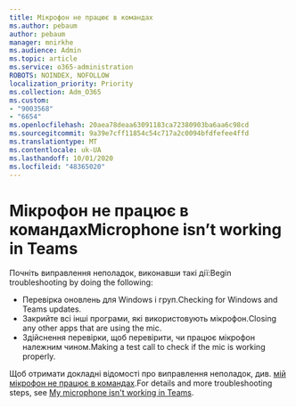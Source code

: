 ```yaml
---
title: Мікрофон не працює в командах
ms.author: pebaum
author: pebaum
manager: mnirkhe
ms.audience: Admin
ms.topic: article
ms.service: o365-administration
ROBOTS: NOINDEX, NOFOLLOW
localization_priority: Priority
ms.collection: Adm_O365
ms.custom:
- "9003568"
- "6654"
ms.openlocfilehash: 20aea78deaa63091183ca72380903ba6aa6c98cd
ms.sourcegitcommit: 9a39e7cff11854c54c717a2c0094bfdfefee4ffd
ms.translationtype: MT
ms.contentlocale: uk-UA
ms.lasthandoff: 10/01/2020
ms.locfileid: "48365020"
---
```

# <a name="microphone-isnt-working-in-teams"></a><span data-ttu-id="31fe1-102">Мікрофон не працює в командах</span><span class="sxs-lookup"><span data-stu-id="31fe1-102">Microphone isn’t working in Teams</span></span>

<span data-ttu-id="31fe1-103">Почніть виправлення неполадок, виконавши такі дії:</span><span class="sxs-lookup"><span data-stu-id="31fe1-103">Begin troubleshooting by doing the following:</span></span>

- <span data-ttu-id="31fe1-104">Перевірка оновлень для Windows і груп.</span><span class="sxs-lookup"><span data-stu-id="31fe1-104">Checking for Windows and Teams updates.</span></span>
- <span data-ttu-id="31fe1-105">Закрийте всі інші програми, які використовують мікрофон.</span><span class="sxs-lookup"><span data-stu-id="31fe1-105">Closing any other apps that are using the mic.</span></span>
- <span data-ttu-id="31fe1-106">Здійснення перевірки, щоб перевірити, чи працює мікрофон належним чином.</span><span class="sxs-lookup"><span data-stu-id="31fe1-106">Making a test call to check if the mic is working properly.</span></span>

<span data-ttu-id="31fe1-107">Щоб отримати докладні відомості про виправлення неполадок, див. [мій мікрофон не працює в командах](https://support.microsoft.com/office/666d1123-9dd0-4a31-ad2e-a758b204f33a).</span><span class="sxs-lookup"><span data-stu-id="31fe1-107">For details and more troubleshooting steps, see [My microphone isn't working in Teams](https://support.microsoft.com/office/666d1123-9dd0-4a31-ad2e-a758b204f33a).</span></span>
